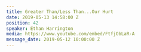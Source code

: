 ```yaml
---
title: Greater Than/Less Than...Our Hurt
date: 2019-05-13 14:58:00 Z
position: 42
speaker: Ethan Harrington
media: https://www.youtube.com/embed/FtfjObLaR-A
message_date: 2019-05-12 10:00:00 Z
---
```


